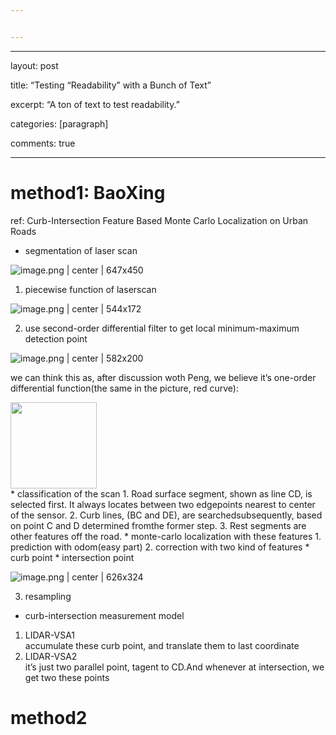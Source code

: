 ```yaml
---


---
```


<hr>
<p>layout: post</p>
<p>title: “Testing “Readability” with a Bunch of Text”</p>
<p>excerpt: “A ton of text to test readability.”</p>
<p>categories: [paragraph]</p>
<p>comments: true</p>
<hr>
<h1 id="method1-baoxing">method1: BaoXing</h1>
<p>ref: Curb-Intersection Feature Based Monte Carlo Localization on Urban Roads</p>
<ul>
<li>segmentation of laser scan</li>
</ul>
<p><img src="https://cdn.nlark.com/yuque/0/2018/png/134562/1542274808431-2bdf085b-12c1-4e0e-b3ec-9e4f28d7f531.png" alt="image.png | center | 647x450"></p>
<ol>
<li>piecewise function of laserscan</li>
</ol>
<p><img src="https://cdn.nlark.com/yuque/0/2018/png/134562/1542280692169-d953a089-8fe6-48a7-b2cc-57c712b37c6b.png" alt="image.png | center | 544x172"></p>
<ol start="2">
<li>use second-order differential filter to get local minimum-maximum detection point</li>
</ol>
<p><img src="https://cdn.nlark.com/yuque/0/2018/png/134562/1542280807987-af331f62-7e8d-415f-8ef0-a33f889f20cf.png" alt="image.png | center | 582x200"></p>
<p>we can think this as, after discussion woth Peng, we believe it’s one-order differential function(the same in the picture, red curve):</p>
<div id="9qo3nz"><img src="https://cdn.nlark.com/__latex/af63c714c1f6b7b1e9b964cef99fdf52.svg" width="138"></div>
* classification of the scan
1. Road surface segment, shown as line CD, is selected first. It always locates between two edgepoints nearest to center of the sensor.
2. Curb lines, (BC and DE), are searchedsubsequently, based on point C and D determined fromthe former step.
3. Rest segments are other features off the road.
* monte-carlo localization with these features
1. prediction with odom(easy part)
2. correction with two kind of features
* curb point
* intersection point
<p><img src="https://cdn.nlark.com/yuque/0/2018/png/134562/1542281566591-1dcf8a60-fe29-45b3-a889-89541057a48b.png" alt="image.png | center | 626x324"></p>
<ol start="3">
<li>resampling</li>
</ol>
<ul>
<li>curb-intersection measurement model</li>
</ul>
<ol>
<li>LIDAR-VSA1<br>
accumulate these curb point, and translate them to last coordinate</li>
<li>LIDAR-VSA2<br>
it’s just two parallel point, tagent to CD.And whenever at intersection, we get two these points</li>
</ol>
<h1 id="method2">method2</h1>

